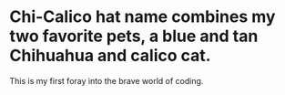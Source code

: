 # Chi-Calico hat name combines my two favorite pets, a blue and tan Chihuahua and calico cat.
This is my first foray into the brave world of coding.

